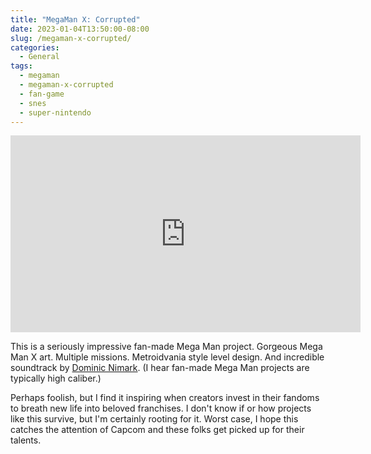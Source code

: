 ```yaml
---
title: "MegaMan X: Corrupted"
date: 2023-01-04T13:50:00-08:00
slug: /megaman-x-corrupted/
categories:
  - General
tags:
  - megaman
  - megaman-x-corrupted
  - fan-game
  - snes
  - super-nintendo
---
```


<iframe width="560" height="315" src="https://www.youtube-nocookie.com/embed/7pk-DsDpiBo" title="YouTube video player" frameborder="0" allow="accelerometer; autoplay; clipboard-write; encrypted-media; gyroscope; picture-in-picture; web-share" allowfullscreen></iframe>

This is a seriously impressive fan-made Mega Man project. Gorgeous Mega Man X art. Multiple missions. Metroidvania style level design. And incredible soundtrack by [Dominic Nimark](https://www.youtube.com/@DominicNinmark). (I hear fan-made Mega Man projects are typically high caliber.)

Perhaps foolish, but I find it inspiring when creators invest in their fandoms to breath new life into beloved franchises. I don't know if or how projects like this survive, but I'm certainly rooting for it. Worst case, I hope this catches the attention of Capcom and these folks get picked up for their talents.
